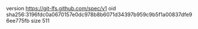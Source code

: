 version https://git-lfs.github.com/spec/v1
oid sha256:3196fdc0a0670157e0dc978b8b6071d34397b959c9b5f1a00837dfe96ee775fb
size 511
